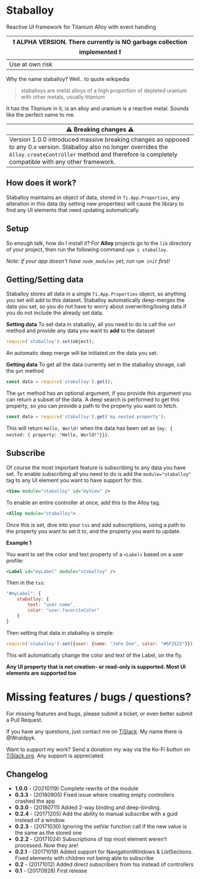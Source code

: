 # Staballoy
Reactive UI framework for Titanium Alloy with event handling

| :exclamation:  **ALPHA VERSION**. There currently is NO garbage collection implemented :exclamation:  |
|------------------------|
| Use at own risk  |

Why the name staballoy? Well.. to quote wikipedia

> staballoys are metal alloys of a high proportion of depleted uranium with other metals, usually titanium

It has the Titanium in it, is an alloy and uranium is a reactive metal. Sounds like the perfect name to me.

| :warning:  Breaking changes :warning:  |
|------------------------|
| Version 1.0.0 introduced massive breaking changes as opposed to any 0.x version. Staballoy also no longer overrides the `Alloy.createController` method and therefore is completely compatible with any other framework. |

## How does it work?
Staballoy maintains an object of data, stored in `Ti.App.Properties`, any alteration in this data (by setting new properties) will cause the library to find any UI elements that need updating automatically. 
## Setup

So enough talk, how do I install it? For **Alloy** projects go to the `lib` directory of your project, then run the following command `npm i staballoy`.

_Note: if your app doesn't have `node_modules` yet, run `npm init` first!_

## Getting/Setting data

Staballoy stores all data in a single `Ti.App.Properties` object, so anything you set will add to this dataset. Staballoy automatically deep-merges the data you set, so you do not have to worry about overwriting/losing data if you do not include the already set data.

**Setting data**
To set data in staballoy, all you need to do is call the `set` method and provide any data you want to **add** to the dataset

```js
require('staballoy').set(object);
```

An automatic deep merge will be initiated on the data you set.

**Getting data**
To get all the data currently set in the staballoy storage, call the `get` method

```js
const data = require('staballoy').get();
```

The `get` method has an optional argument, if you provide this argument you can return a subset of the data. A deep search is performed to get this property, so you can provide a path to the property you want to fetch.

```js
const data = require('staballoy').get('my.nested.property');
```

This will return `Hello, World!` when the data has been set as `{my: { nested: { property: "Hello, World!"}}}`.

## Subscribe
Of course the most important feature is subscribing to any data you have set. To enable subscribing all you need to do is add the `module="staballoy"` tag to any UI element you want to have support for this. 


```xml
<View module="staballoy" id="myView" />
```


To enable an entire controller at once, add this to the Alloy tag. 

```xml
<Alloy module="staballoy">
```

Once this is set, dive into your `tss` and add subscriptions, using a path to the property you want to set it to, and the property you want to update. 

**Example 1**

You want to set the color and text property of a `<Label>` based on a user profile:

```xml
<Label id="myLabel" module="staballoy" />
```

Then in the `tss`:
```js
"#myLabel": {
    staballoy: {
        text: "user.name",
        color: "user.favoriteColor"
    }
}
```

Then setting that data in staballoy is simple:

```js
require('staballoy').set({user: {name: "John Doe", color: "#6F2E25"}});
```

This will automatically change the color and text of the Label, on the fly. 

**Any UI property that is not creation- or read-only is supported. Most UI elements are supported too**
# Missing features / bugs / questions?
For missing features and bugs, please submit a ticket, or even better submit a Pull Request. 

If you have any questions, just contact me on [TiSlack](http://tislack.org). My name there is @Wraldpyk.

Want to support my work? Send a donation my way via the Ko-Fi button on [TiSlack.org](http://tislack.org). Any support is appreciated.

## Changelog
- **1.0.0** - (20210119) Complete rewrite of the module
- **0.3.3** - (20180905) Fixed issue where creating empty controllers crashed the app 
- **0.3.0** - (20180711) Added 2-way binding and deep-binding.
- **0.2.4** - (20171205) Add the ability to manual subscribe with a guid instead of a window.
- **0.2.3** - (20171030) Ignoring the setVar function call if the new value is the same as the stored one
- **0.2.2** - (20171024) Subscriptions of top most element weren't processed. Now they are!
- **0.2.1** - (20171019) Added support for NavigationWindows & ListSections. Fixed elements with children not being able to subscribe
- **0.2** - (20171012) Added direct subscribers from tss instead of controllers
- **0.1** - (20170928) First release
